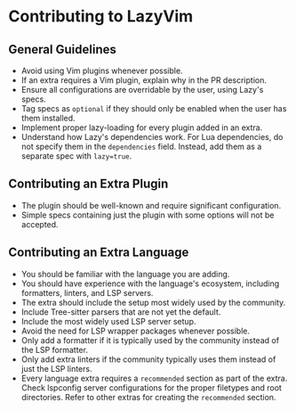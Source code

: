 # Contributing to LazyVim

## General Guidelines

- Avoid using Vim plugins whenever possible.
- If an extra requires a Vim plugin, explain why in the PR description.
- Ensure all configurations are overridable by the user, using Lazy's specs.
- Tag specs as `optional` if they should only be enabled when the user has them installed.
- Implement proper lazy-loading for every plugin added in an extra.
- Understand how Lazy's dependencies work. For Lua dependencies, do not specify
  them in the `dependencies` field. Instead, add them as a separate spec with `lazy=true`.

## Contributing an Extra Plugin

- The plugin should be well-known and require significant configuration.
- Simple specs containing just the plugin with some options will not be accepted.

## Contributing an Extra Language

- You should be familiar with the language you are adding.
- You should have experience with the language's ecosystem, including formatters, linters, and LSP servers.
- The extra should include the setup most widely used by the community.
- Include Tree-sitter parsers that are not yet the default.
- Include the most widely used LSP server setup.
- Avoid the need for LSP wrapper packages whenever possible.
- Only add a formatter if it is typically used by the community instead of the LSP formatter.
- Only add extra linters if the community typically uses them instead of just the LSP linters.
- Every language extra requires a `recommended` section as part of the extra.
  Check lspconfig server configurations for the proper filetypes and root directories.
  Refer to other extras for creating the `recommended` section.

